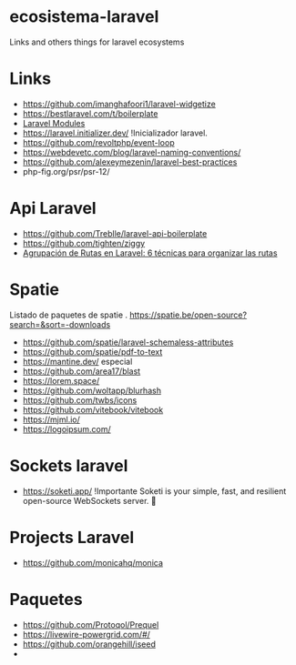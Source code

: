 # ecosistema-laravel
Links and others things for laravel ecosystems

# Links
-  https://github.com/imanghafoori1/laravel-widgetize
-  https://bestlaravel.com/t/boilerplate
-  [Laravel Modules](https://asgardcms.com/)
-  https://laravel.initializer.dev/ !Inicializador laravel.
-  https://github.com/revoltphp/event-loop
-  https://webdevetc.com/blog/laravel-naming-conventions/
-  https://github.com/alexeymezenin/laravel-best-practices
-  php-fig.org/psr/psr-12/


# Api Laravel
- https://github.com/Treblle/laravel-api-boilerplate
- https://github.com/tighten/ziggy
- [Agrupación de Rutas en Laravel: 6 técnicas para organizar las rutas](https://codersfree.com/posts/agrupacion-de-rutas-en-laravel-6-tecnicas-para-organizar-las-rutas?fbclid=IwAR1CRAS-g4yj5_kzNTuJ7rZ33toRPbpjuw36m7jy0s3DazDkvydm7HLPF6k)

# Spatie

Listado de paquetes de spatie
. https://spatie.be/open-source?search=&sort=-downloads

- https://github.com/spatie/laravel-schemaless-attributes
- https://github.com/spatie/pdf-to-text
- https://mantine.dev/ especial
- https://github.com/area17/blast
- https://lorem.space/
- https://github.com/woltapp/blurhash
- https://github.com/twbs/icons
- https://github.com/vitebook/vitebook
- https://mjml.io/
- https://logoipsum.com/

# Sockets laravel
- https://soketi.app/ !Importante Soketi is your simple, fast, and resilient open-source WebSockets server. 📣

# Projects Laravel
- https://github.com/monicahq/monica


# Paquetes
- https://github.com/Protoqol/Prequel
- https://livewire-powergrid.com/#/
- https://github.com/orangehill/iseed
- 

